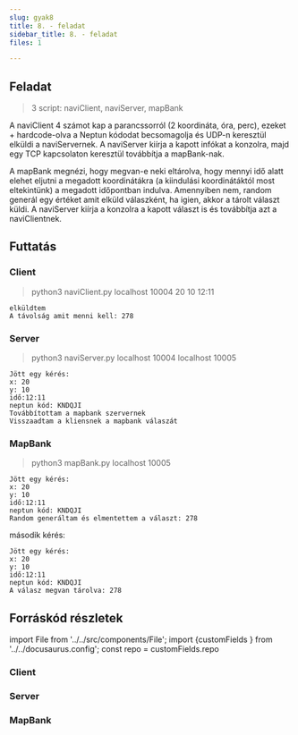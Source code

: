 ```yaml
---
slug: gyak8
title: 8. - feladat
sidebar_title: 8. - feladat
files: 1

---
```


## Feladat
> 3 script: naviClient, naviServer, mapBank

A naviClient 4 számot kap a parancssorról (2 koordináta, óra, perc), ezeket + hardcode-olva a Neptun kódodat becsomagolja és UDP-n keresztül elküldi a naviServernek. A naviServer kiírja a kapott infókat a konzolra, majd egy TCP kapcsolaton keresztül továbbítja a mapBank-nak.

A mapBank megnézi, hogy megvan-e neki eltárolva, hogy mennyi idő alatt elehet eljutni a megadott koordinátákra (a kiindulási koordinátáktól most eltekintünk) a megadott időpontban indulva.
Amennyiben nem, random generál egy értéket amit elküld válaszként, ha igien, akkor a tárolt választ küldi. A naviServer kiírja a konzolra a kapott választ is és továbbítja azt a naviClientnek.

## Futtatás
### Client
> python3 naviClient.py localhost 10004 20 10 12:11
```
elküldtem
A távolság amit menni kell: 278
```
### Server
> python3 naviServer.py localhost 10004 localhost 10005
```
Jött egy kérés:
x: 20
y: 10
idő:12:11
neptun kód: KNDQJI
Továbbítottam a mapbank szervernek
Visszaadtam a kliensnek a mapbank válaszát
```
### MapBank
> python3 mapBank.py localhost 10005
```
Jött egy kérés:
x: 20
y: 10
idő:12:11
neptun kód: KNDQJI
Random generáltam és elmentettem a választ: 278
```
második kérés:
```
Jött egy kérés:
x: 20
y: 10
idő:12:11
neptun kód: KNDQJI
A válasz megvan tárolva: 278
```

## Forráskód részletek

import File from '../../src/components/File';
import {customFields } from '../../docusaurus.config';
const repo = customFields.repo
### Client
<File filename="naviClient.py" folder="tele/gyak8" repo={repo} lines="L11-L30"/>

### Server
<File filename="naviServer.py" folder="tele/gyak8" repo={repo} lines="L15-L33"/>

### MapBank
<File filename="mapBank.py" folder="tele/gyak8" repo={repo} lines="L371-L68"/>

<!--stackedit_data:
eyJoaXN0b3J5IjpbLTI2Nzg4NjgxLC03NDgzMjQ5ODRdfQ==
-->